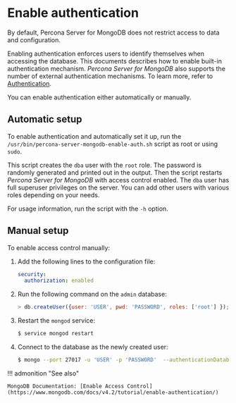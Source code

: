 # Enable authentication

By default, Percona Server for MongoDB does not restrict access to data and configuration.

Enabling authentication enforces users to identify themselves when accessing the database. This documents describes how to enable built-in authentication mechanism. *Percona Server for MongoDB* also supports the number of external authentication mechanisms. To learn more, refer to [Authentication](authentication.md#ext-auth).

You can enable authentication either automatically or manually.

## Automatic setup

To enable authentication and automatically set it up,
run the `/usr/bin/percona-server-mongodb-enable-auth.sh` script
as root or using `sudo`.

This script creates the `dba` user with the `root` role.
The password is randomly generated and printed out in the output.
Then the script restarts *Percona Server for MongoDB* with access control enabled.
The `dba` user has full superuser privileges on the server.
You can add other users with various roles depending on your needs.

For usage information, run the script with the `-h` option.

## Manual setup

To enable access control manually:


1. Add the following lines to the configuration file:

    ```yaml
    security:
      authorization: enabled
    ```

2. Run the following command on the `admin` database:

    ```javascript
    > db.createUser({user: 'USER', pwd: 'PASSWORD', roles: ['root'] });
    ```

3. Restart the `mongod` service:

    ```{.bash data-prompt="$"}
    $ service mongod restart
    ```

4. Connect to the database as the newly created user:

    ```{.bash data-prompt="$"}
    $ mongo --port 27017 -u 'USER' -p 'PASSWORD'  --authenticationDatabase "admin"
    ```

!!! admonition "See also"

    MongoDB Documentation: [Enable Access Control](https://www.mongodb.com/docs/v4.2/tutorial/enable-authentication/)